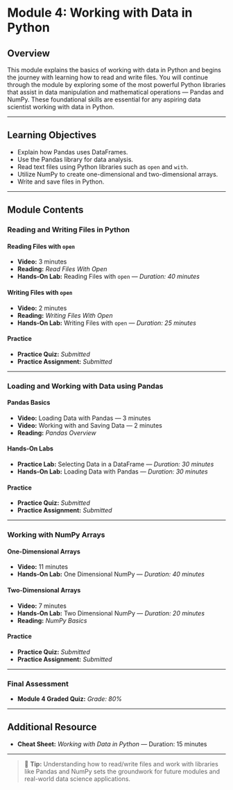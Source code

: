 # Module 4: Working with Data in Python

## Overview

This module explains the basics of working with data in Python and begins the journey with learning how to read and write files. You will continue through the module by exploring some of the most powerful Python libraries that assist in data manipulation and mathematical operations — Pandas and NumPy. These foundational skills are essential for any aspiring data scientist working with data in Python.

---

## Learning Objectives

- Explain how Pandas uses DataFrames.
- Use the Pandas library for data analysis.
- Read text files using Python libraries such as `open` and `with`.
- Utilize NumPy to create one-dimensional and two-dimensional arrays.
- Write and save files in Python.

---

## Module Contents

### Reading and Writing Files in Python

#### Reading Files with `open`
- **Video:** 3 minutes  
- **Reading:** *Read Files With Open*  
- **Hands-On Lab:** Reading Files with `open` — *Duration: 40 minutes*

#### Writing Files with `open`
- **Video:** 2 minutes  
- **Reading:** *Writing Files With Open*  
- **Hands-On Lab:** Writing Files with `open` — *Duration: 25 minutes*

#### Practice
- **Practice Quiz:** *Submitted*  
- **Practice Assignment:** *Submitted*

---

### Loading and Working with Data using Pandas

#### Pandas Basics
- **Video:** Loading Data with Pandas — 3 minutes  
- **Video:** Working with and Saving Data — 2 minutes  
- **Reading:** *Pandas Overview*

#### Hands-On Labs
- **Practice Lab:** Selecting Data in a DataFrame — *Duration: 30 minutes*  
- **Hands-On Lab:** Loading Data with Pandas — *Duration: 30 minutes*

#### Practice
- **Practice Quiz:** *Submitted*  
- **Practice Assignment:** *Submitted*

---

### Working with NumPy Arrays

#### One-Dimensional Arrays
- **Video:** 11 minutes  
- **Hands-On Lab:** One Dimensional NumPy — *Duration: 40 minutes*

#### Two-Dimensional Arrays
- **Video:** 7 minutes  
- **Hands-On Lab:** Two Dimensional NumPy — *Duration: 20 minutes*  
- **Reading:** *NumPy Basics*

#### Practice
- **Practice Quiz:** *Submitted*  
- **Practice Assignment:** *Submitted*

---

### Final Assessment

- **Module 4 Graded Quiz:** *Grade: 80%*

---

## Additional Resource

- **Cheat Sheet:** *Working with Data in Python* — Duration: 15 minutes

---

> 🏁 **Tip:** Understanding how to read/write files and work with libraries like Pandas and NumPy sets the groundwork for future modules and real-world data science applications.

